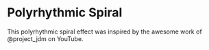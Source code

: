# Polyrhythmic Spiral

This polyrhythmic spiral effect was inspired by the awesome work of @project_jdm on YouTube.
